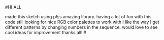 #HI ALL

made this sketch using p5js amazing library.
having a lot of fun with this code still looking for nice RGB color palettes to work with
I like the way I get different patterns by changing numbers in the sequence.
would love to see cool ideas for improvement thanks all!!!!
